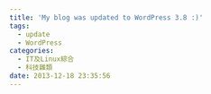 ```yaml
---
title: 'My blog was updated to WordPress 3.8 :)'
tags:
  - update
  - WordPress
categories:
  - IT及Linux綜合
  - 科技雜類
date: 2013-12-18 23:35:56
---
```


[](https://tto.moe/wp-content/uploads/2013/12/2013-12-18-232920_1366x768_scrot.png)
